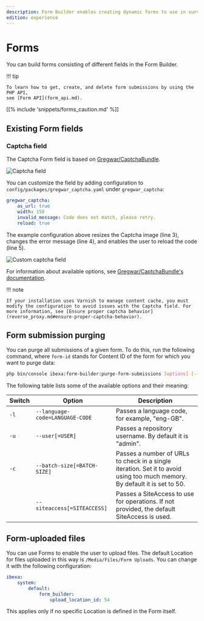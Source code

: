 ```yaml
---
description: Form Builder enables creating dynamic forms to use in surveys, questionnaires, sign-up forms and others.
edition: experience
---
```


# Forms

You can build forms consisting of different fields in the Form Builder.

!!! tip

    To learn how to get, create, and delete form submissions by using the PHP API,
    see [Form API](form_api.md).

[[% include 'snippets/forms_caution.md' %]]

## Existing Form fields

### Captcha field

The Captcha Form field is based on [Gregwar/CaptchaBundle](https://github.com/Gregwar/CaptchaBundle).

![Captcha field](extending_form_builder_captcha_default.png)

You can customize the field by adding configuration to `config/packages/gregwar_captcha.yaml` under `gregwar_captcha`:

``` yaml
gregwar_captcha:
    as_url: true
    width: 150
    invalid_message: Code does not match, please retry.
    reload: true
```

The example configuration above resizes the Captcha image (line 3), changes the error message (line 4),
and enables the user to reload the code (line 5).

![Custom captcha field](extending_form_builder_captcha_result.png)

For information about available options, see [Gregwar/CaptchaBundle's documentation](https://github.com/Gregwar/CaptchaBundle#options).

!!! note

    If your installation uses Varnish to manage content cache, you must modify the configuration to avoid issues with the Captcha field. For more information, see [Ensure proper captcha behavior](reverse_proxy.md#ensure-proper-captcha-behavior).

## Form submission purging

You can purge all submissions of a given form. 
To do this, run the following command, where `form-id` stands for Content ID 
of the form for which you want to purge data:

```bash
php bin/console ibexa:form-builder:purge-form-submissions [options] [--] <form-id>
```

The following table lists some of the available options and their meaning: 

| Switch | Option | Description |
|--------------|------------|------------|
| `-l` | `--language-code=LANGUAGE-CODE` | Passes a language code, for example, "eng-GB". |
| `-u` | `--user[=USER]` | Passes a repository username. By default it is "admin". |
| `-c` | `--batch-size[=BATCH-SIZE]` | Passes a number of URLs to check in a single iteration. Set it to avoid using too much memory. By default it is set to 50. |
| | `--siteaccess[=SITEACCESS]` | Passes a SiteAccess to use for operations. If not provided, the default SiteAccess is used. |

## Form-uploaded files

You can use Forms to enable the user to upload files.
The default Location for files uploaded in this way is `/Media/Files/Form Uploads`.
You can change it with the following configuration:

``` yaml
ibexa:
    system:
        default:
            form_builder:
                upload_location_id: 54
```

This applies only if no specific Location is defined in the Form itself.
